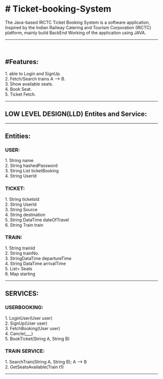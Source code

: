 <h1># Ticket-booking-System</h1>
The Java-based IRCTC Ticket Booking System is a software application, Inspired by the Indian Railway Catering and Tourism Corporation (IRCTC) platform, mainly build BackEnd Working of the application using JAVA.
<hr><br>
<h2>#Features:</h2>
1. able to Login and SignUp.<br>
2. Fetch/Search trains A --> B.<br>
3. Show available seats.<br>
4. Book Seat.<br>
5. Ticket Fetch.<br>
<hr>
<h2>LOW LEVEL DESIGN(LLD) Entites and Service:</h2>
<hr>
<h2>Entities:</h2>
<h3>USER:</h3>
1. String name<br>
2. String hashedPassword<br>
3. String List<Ticket> ticketBooking<br>
4. String UserId<br>
<h3>TICKET:</h3>
1. String ticketsId<br>
2. String UserId<br>
3. String Source<br>
4. String destination<br>
5. String DataTime dateOfTravel<br>
6. String Train train<br>
<h3>TRAIN:</h3>
1. String trainId<br>
2. String trainNo.<br>
3. StringDataTime departureTime<br>
4. String DataTime arrivalTime<br>
5. List<List<Boolean>> Seats<br>
6. Map<String, Date> starting<br>
<hr>
<h2>SERVICES:</h2>
<h3>USERBOOKING:</h3>
1. LoginUser(User user)<br>
2. SignUp(User user)<br>
3. FetchBooking(User user)<br>
4. Cancle(___)<br>
5. BookTicket(String A, String B)<br>
<h3>TRAIN SERVICE:</h3>
1. SearchTrain(String A, String B); A --> B <br>
2. GetSeatsAvailable(Train t1)
<hr>

